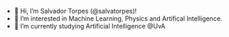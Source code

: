 - 👋 Hi, I’m Salvador Torpes (@salvatorpes)!
- 👀 I’m interested in Machine Learning, Physics and Artifical Intelligence.
- 🌱 I’m currently studying Artificial Intelligence @UvA

<!---
salvatorpes/salvatorpes is a ✨ special ✨ repository because its `README.md` (this file) appears on your GitHub profile.
You can click the Preview link to take a look at your changes.
--->
